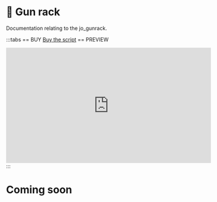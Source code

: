 # :construction: Gun rack
Documentation relating to the jo_gunrack.

:::tabs
== BUY
[Buy the script](https://shop.jumpon-studios.com/package/6122769)
== PREVIEW
<iframe width="560" height="315" src="https://www.youtube.com/embed/wN7W2RE8r4M?si=o_3URKrSNJNL9wKc" title="YouTube video player" frameborder="0" allow="accelerometer; autoplay; clipboard-write; encrypted-media; gyroscope; picture-in-picture; web-share" allowfullscreen></iframe>
:::

# Coming soon